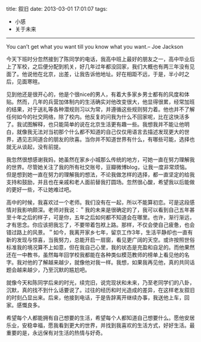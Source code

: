 title: 叙旧
date: 2013-03-01 17:01:07
tags:
- 小感
- 关于未来

---

You can’t get what you want till you know what you want.– Joe Jackson

今天下班时分忽然接到了陈同学的电话，我高中班上最好的朋友之一，高中毕业后上了军校，之后便分配到机关，好几年过年都没回家，我们大概也有两三年没有见面了。他说他在北京，出差，让我告诉他地址。好在相距不远，于是，半小时之后，见面寒暄。

见到他还是很开心的，他是个很nice的男人，有着大多家乡男士都有的风度和体贴。然而，几年的兵营加体制内的生活确实对他改变很大，他显得很累，经常加班的结果，对于送礼等各种潜规则习以为常，并遵循这些规则努力着。他也并不了解任何如今的社交网络，除了校内。他反复的问我为什么不回家呢，比在这快活多了。我试图解释，也只能简单的说在北京生活更有趣一些。我想我并不能让他明白，就像我无法对当初那个什么都不知道的自己仅仅用语言去描述发现更大的世界，遇见志同道合的朋友的欣喜。当你并不知道世界有什么，有哪些可能，选择也就无从谈起，没有前提。

我忽然很想感谢我妈，她虽然在家乡小城那么传统的地方，可她一直在努力理解我的世界。尽管她关注了我的所有社交账号，豆瓣微博blog，让我一度非常烦恼。但是想到她一直在努力的理解我的想法，不论我做怎样的选择，都一直坚定的给我支持和鼓励，并且也在亲戚和老人面前替我打圆场。忽然很心酸，希望我以后能做的更好一些，不让她难过吧。

高中的时候，我喜欢过一个老师。我们没有在一起，所以不能算初恋。可是这段感情对我影响颇深。老师对我说：＂我的未来是很确定的了，我可以看到自己五年甚至十年之后的样子，可是你，五年之后如何都不知道会在哪里。也许，渐行渐远，才有思念。你应该把我忘了，不要带着包袱上路。那样，不仅会使自己疲惫，也会错过路上的风景。＂如今，我离开家乡七年，留京工作3年，生活平静却也一直有新的发现与惊喜，当我努力，总能开启一扇窗，看见更广阔的天空。或许按照世俗标准我的境况算不上如意，但在我自己心里，我的状态是充盈和自足的。而他果然还在一中教书，虽然每年回学校我都能在各种类似模范教师的榜单上看见他的名字。我对他的了解越来越少，就像他对我一样。我想，如果我再见他，真的共同话题会越来越少，乃至沉默的尴尬吧。

就像今天和陈同学后来的时光，续完旧，说完现状和未来，乃至老同学们的八卦，沉默，真的找不到什么话要说了。过往的经历和时光造成的差异，在这样老友叙旧的时刻凸显出来。后来，他接到电话，于是告辞离开继续办事，我送他上车，回家。感慨良多。

希望每个人都能拥有自己想要的生活，希望每个人都知道自己想要什么。愿他安居乐业，安稳幸福，愿我看到更大的世界，并找到我喜欢的生活方式，好好生活。最重要的是，永远保有对生活的热情与好奇。

